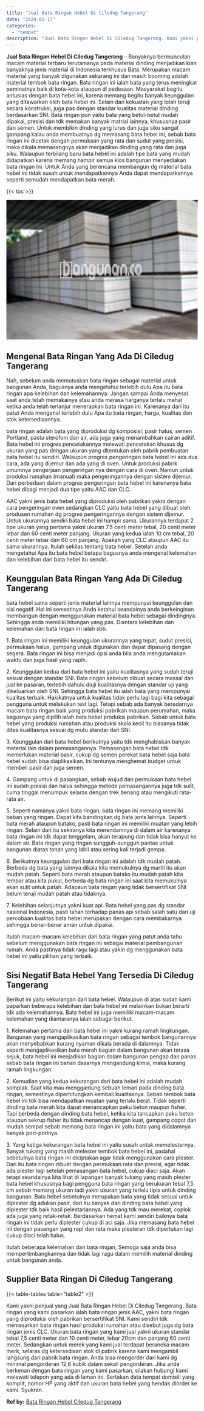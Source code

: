 ```yaml
---
title: "Jual Bata Ringan Hebel Di Ciledug Tangerang"
date: "2024-02-17"
categories: 
  - "tempat"
description: "Jual Bata Ringan Hebel Di Ciledug Tangerang. Kami yakni penjual yang Jual Bata Ringan Hebel Di Ciledug Tangerang. Bata ringan yang kami pasarkan ialah bata r..."
---
```


**Jual Bata Ringan Hebel Di Ciledug Tangerang** – Banyaknya bermunculan macam material terbaru terutamanya pada material dinding menjadikan kian banyaknya jenis material di Indonesia terkhusus Bata. Merupakan macam material yang banyak digunakan sekarang ini dan masih booming adalah material tembok bata ringan. Bata ringan ini ialah bata yang terus meningkat peminatnya baik di kota-kota ataupun di pedesaan. Masyarakat begitu antusias dengan bata hebel ini, karena memang begitu banyak keunggulan yang ditawarkan oleh bata hebel ini. Selain dari kekuatan yang telah teruji secara konstruksi, juga pas dengan standar kualitas material dinding berdasarkan SNI. Bata ringan pun yaitu bata yang betul-betul mudah dipakai, presisi dan tdk memakan banyak matrial lainnya, khususnya pasir dan semen. Untuk membikin dinding yang lurus dan juga siku sangat gampang kalau anda membuatnya dg memasang bata hebel ini, sebab bata ringan ini dicetak dengan permukaan yang rata dan sudut yang presisi, maka dikala memasangnya akan menjadikan dinding yang rata dan juga siku. Walaupun terbilang baru bata hebel ini adalah tipe bata yang mudah didapatkan karena memang hampir semua kios bangunan menyediakan bata ringan ini. Untuk Anda yang berencana membangun dg material bata hebel ini tidak susah untuk mendapatkannya Anda dapat mendapatkannya seperti semudah mendapatkan bata merah.

{{< toc >}}

![Jual Bata Ringan Hebel Di Ciledug Tangerang](/images/jual-hebel-murah-24.png)

## Mengenal Bata Ringan Yang Ada Di Ciledug Tangerang

Nah, sebelum anda memutuskan bata ringan sebagai material untuk bangunan Anda, bagusnya anda mengetahui terlebih dulu Apa itu bata ringan apa kelebihan dan kelemahannya. Jangan sampai Anda menyesal saat anda telah memakainya atau anda merasa harganya terlalu mahal ketika anda telah terlanjur menerapkan bata ringan ini. Karenanya dari itu patut Anda mengenal terlebih dulu Apa itu bata ringan, harga, kualitas dan stok ketersediaannya.

bata ringan adalah bata yang diproduksi dg komposisi; pasir halus, semen Portland, pasta sterofom dan air, ada juga yang menambahkan cairan aditif. Bata hebel ini progres pencetakannya melewati pencetakan khusus dg ukuran yang pas dengan ukuran yang ditentukan oleh pabrik pembuatan bata hebel itu sendiri. Walaupun progres pengeringan bata hebel ini ada dua cara, ada yang dijemur dan ada yang di oven. Untuk produksi pabrik umumnya pengerjaan pengeringan nya dengan cara di oven. Namun untuk produksi rumahan (manual) maka pengeringannya dengan sistem dijemur. Dari perbedaan dalam progres pengeringan bata hebel ini karenanya bata hebel dibagi menjadi dua tipe yaitu AAC dan CLC.

AAC yakni jenis bata hebel yang diproduksi oleh pabrikan yakni dengan cara pengeringan oven sedangkan CLC yaitu bata hebel yang dibuat oleh produsen rumahan dg progres pengeringannya dengan sistem dijemur. Untuk ukurannya sendiri bata hebel ini hampir sama. Ukurannya terdapat 2 tipe ukuran yang pertama yakni ukuran 7.5 centi meter tebal, 20 centi meter lebar dan 60 centi meter panjang. Ukuran yang kedua ialah 10 cm tebal, 20 centi meter lebar dan 60 cm panjang. Apakah yang CLC ataupun AAC itu sama ukurannya. Itulah sekilas tentang bata hebel. Setelah anda mengetahui Apa itu bata hebel betapa bagusnya anda mengenal kelemahan dan kelebihan dari bata hebel itu sendiri.

## Keunggulan Bata Ringan Yang Ada Di Ciledug Tangerang

bata hebel sama seperti jenis material lainnya mempunyai keunggulan dan sisi negatif. Hal ini semestinya Anda ketahui seandainya anda berkeinginan membangun dengan menggunakan material bata hebel sebagai dindingnya. Sehingga anda memiliki hitungan yang pas. Diantara kelebihan dan kelemahan dari bata ringan ini ialah sbb.

1\. Bata ringan ini memiliki keunggulan ukurannya yang tepat, sudut presisi, permukaan halus, gampang untuk digunakan dan dapat dipasang dengan segera. Bata ringan ini bisa menjadi opsi anda bila anda mengutamakan waktu dan juga hasil yang rapih.

2\. Keunggulan kedua dari bata hebel ini yaitu kualitasnya yang sudah teruji sesuai dengan standar SNI. Bata ringan sebelum dibuat secara massal dan jual ke pasaran, terlebih dahulu diuji kualitasnya dengan standar uji yang dikeluarkan oleh SNI. Sehingga bata hebel itu ialah bata yang mempunyai kualitas terbaik. Hakikatnya untuk kualitas tidak perlu lagi bagi kita sebagai pengguna untuk melakukan test lagi. Tetapi sebab ada banyak beredarnya macam bata ringan baik yang produksi pabrikan maupun perumahan, maka bagusnya yang dipilih ialah bata hebel produksi pabrikan. Sebab untuk bata hebel yang produksi rumahan atau produksi skala kecil itu biasanya tidak dites kualitasnya sesuai dg mutu standar dari SNI.

3\. Keunggulan dari bata hebel berikutnya yaitu tdk menghabiskan banyak material lain dalam pemasangannya. Pemasangan bata hebel tdk memerlukan material pasir, cukup dg semen perekat bata hebel saja bata hebel sudah bisa diaplikasikan. Ini tentunya menghemat budget untuk membeli pasir dan juga semen.

4\. Gampang untuk di pasangkan, sebab wujud dan permukaan bata hebel ini sudah presisi dan halus sehingga metode pemasangannya juga tdk sulit, cuma tinggal menumpuk selaras dengan trek benang atau mengikuti rata-rata air.

5\. Seperti namanya yakni bata ringan, bata ringan ini memang memiliki beban yang ringan. Dapat kita bandingkan dg bata jenis lainnya. Seperti bata merah ataupun batako, pasti bata ringan ini memiliki muatan yang lebih ringan. Selain dari itu sekiranya kita merendamnya di dalam air karenanya bata ringan ini tdk dapat tenggelam, akan terapung dan tidak bisa hanyut ke dalam air. Bata ringan yang ringan sungguh-sungguh pantas untuk bangunan diatas tanah yang labil atau sering kali terjadi gempa.

6\. Berikutnya keunggulan dari bata ringan ini adalah tdk mudah patah. Berbeda dg bata yang lainnya dikala kita memukulnya dg martil itu akan mudah patah. Seperti bata merah ataupun batako itu mudah patah kita lempar atau kita pukul, berbeda dg bata ringan ini saat kita memukulnya akan sulit untuk patah. Adapaun bata ringan yang tidak bersertifikat SNI belum teruji mudah patah atau tidaknya.

7\. Kelebihan selanjutnya yakni kuat api. Bata hebel yang pas dg standar nasional Indonesia, pasti tahan terhadap panas api sebab salah satu dari uji percobaan kualitas bata hebel merupakan dengan cara membakarnya sehingga benar-benar aman untuk dipakai.

Itulah macam-macam kelebihan dari bata ringan yang patut anda tahu sebelum menggunakan bata ringan ini sebagai material pembangunan rumah. Anda pastinya tidak ragu lagi atau yakin dg menggunakan bata hebel ini yaitu pilihan yang terbaik.

## Sisi Negatif Bata Hebel Yang Tersedia Di Ciledug Tangerang

Berikut ini yaitu kekurangan dari bata hebel. Walaupun di atas sudah kami paparkan beberapa kelebihan dari bata hebel ini melainkan bukan berarti tdk ada kelemahannya. Bata hebel ini juga memiliki macam-macam kelemahan yang diantaranya ialah sebagai berikut.

1\. Kelemahan pertama dari bata hebel ini yakni kurang ramah lingkungan. Bangunan yang mengaplikasikan bata ringan sebagai tembok bangunannya akan menyebabkan kurang nyaman dikala berada di dalamnya. Tidak seperti mengaplikasikan bata merah bagian dalam bangunan akan terasa sejuk, bata hebel ini menjadikan bagian dalam bangunan pengap dan panas sebab bata ringan ini bahan dasarnya mengandung kimia, maka kurang ramah lingkungan.

2\. Kemudian yang kedua kekurangan dari bata hebel ini adalah mudah somplak. Saat kita mau menggantung sebuah lemari pada dinding bata ringan, semestinya diperhitungkan kembali kualitasnya. Sebab tembok bata hebel ini tdk bisa mendapatkan muatan yang terlalu berat. Tidak seperti dinding bata merah kita dapat menancapkan paku beton maupun fisher. Tapi berbeda dengan dinding bata hebel, ketika kita tancapkan paku beton ataupun sekrup fisher itu tidak menancap dengan kuat, gampang copot dan mudah sempal sebab memang bata ringan ini yaitu bata yang didalamnya banyak pori-porinya.

3\. Yang ketiga kekurangan bata hebel ini yaitu susah untuk memelesternya. Banyak tukang yang masih melester tembok bata hebel ini, padahal sebetulnya bata ringan ini diciptakan agar tidak menggunakan cara plester. Dari itu bata ringan dibuat dengan permukaan rata dan presisi, agar tidak ada plester lagi setelah pemasangan bata hebel, cukup diaci saja. Akan tetapi seandainya kita lihat di lapangan banyak tukang yang masih plester bata hebel khususnya bagi pengguna bata ringan yang berukuran tebal 7,5 cm sebab memang ukuran tadi yakni ukuran yang terlalu tipis untuk dinding bangunan. Bata hebel sebetulnya merupakan bata yang tidak sesuai untuk diplester dg adukan pasir, dari itu banyak dari dinding bata hebel yang diplester tdk baik hasil pelestariannya. Ada yang tdk mau merekat, coplok ada juga yang retak-retak. Berdasarkan hemat kami sendiri baiknya bata ringan ini tidak perlu diplester cukup di aci saja. Jika memasang bata hebel ini dengan pasangan yang rapi dan rata maka plesteran tdk diperlukan lagi cukup diaci telah halus.

Itulah beberapa kelemahan dari bata ringan, Semoga saja anda bisa mempertimbangkannya dan tidak lagi ragu dalam memilih material dinding untuk bangunan anda.

## Supplier Bata Ringan Di Ciledug Tangerang

{{< table-tables table="table2" >}}

Kami yakni penjual yang Jual Bata Ringan Hebel Di Ciledug Tangerang. Bata ringan yang kami pasarkan ialah bata ringan jenis AAC, yakni bata ringan yang diproduksi oleh pabrikan bersertifikat SNI. Kami sendiri tdk memasarkan bata ringan hasil produksi rumahan atau disebut juga dg bata ringan jenis CLC. Ukuran bata ringan yang kami jual yakni ukuran standar tebal 7,5 centi meter dan 10 centi meter, lebar 20cm dan panjang 60 centi meter. Sedangkan untuk merek yang kami jual terdapat beraneka macam merk, selaras dg ketersediaan stok di pabrik karena kami mengambil langsung dari pabrik bata ringan. Anda bisa mengorder dari kami dg minimal pengorderan 12,6 kubik dalam sekali pengorderan. Jika anda berkenan dengan bata ringan yang kami pasarkan, silakan hubungi kami melewati telepon yang ada di laman ini. Sertakan data tempat domisili yang komplit, nomor HP yang aktif dan ukuran bata hebel yang hendak diorder ke kami. Syukran.

**Ref by:** [Bata Ringan Hebel Ciledug Tangerang](https://id.wikipedia.org/wiki/Bata)
